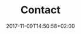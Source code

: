 ---
title: Contact
date: 2017-11-09T14:50:58+02:00
draft: false
description: 準備中...
header:
  description: <span class="accent-text">現在、メンバーを募集</span>しています！
  image:
    url: contact-hero.png
    alt: The chair for meeting image
    media: "(max-width: 46.25em)"
    params:
    - options: 1130x500
    - options: 848x443 Center
    - options: 565x420 Center
    - options: 360x318
text_groups:
  - name: ご参加に関するお問い合わせ
    description: <p>下記サイトにて一括して募集を承っています。同サイト内の募集要項をご確認いただき、お気軽にご連絡ください：</p><br/><p>  <a class="accent-text bold-text" href="https://www.net-menber.com/">スポーツやろうよ！※※※＠バド</a></p>
  - name: 代表へのご連絡
    description: <p>その他にお問い合わせがございましたら、代表にご連絡ください：</p><br/><p> <a class="accent-text bold-text" href="mailto:hello@example.com?subject=Hello,%20Yates!%20Lets%20make%20something%20great%20together!"> otoiawase-yo_at_mail.account</a>（代表＊＊宛） </p>        
  - name: サイトの不具合等に関するお問い合わせ
    description: <p>もしサイトの不具合・著作権上の問題等がございましたら下記の GitHub リンクから New issue として、お気軽にご報告・お問い合わせください：</p><br/><p> <a class="accent-text bold-text" href="https://github.com/oshw-tokyo/site-badminton-relation-bunkyo/issues"> GitHub issue 発行ページ </a> （※ GitHub のアカウントが必要です）</p>  
    class: line        

---